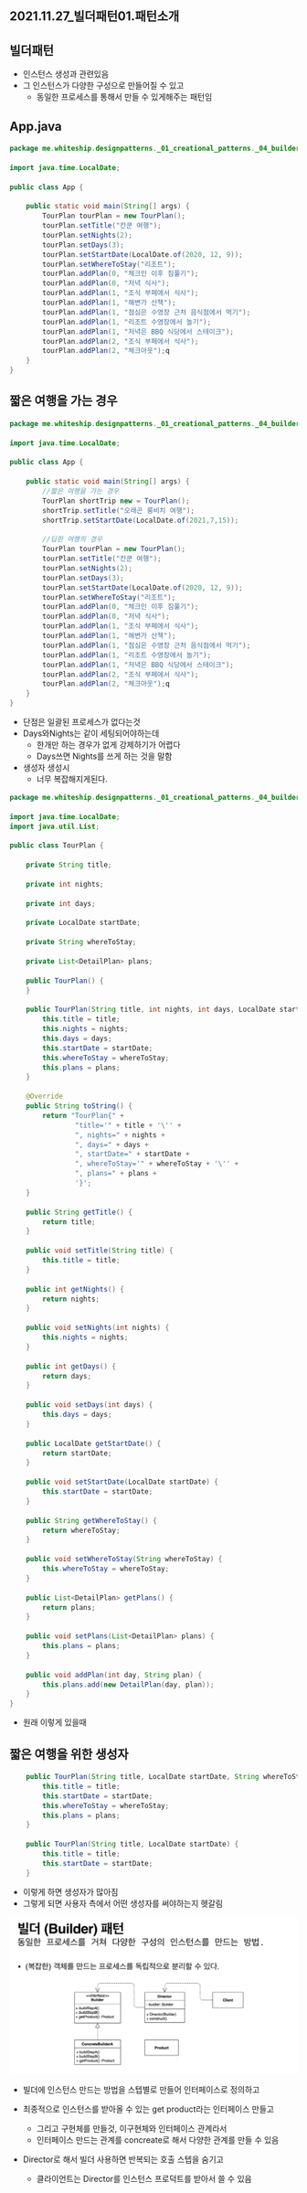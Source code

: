 ## 2021.11.27_빌더패턴01.패턴소개

## 빌더패턴

- 인스턴스 생성과 관련있음
- 그 인스턴스가 다양한 구성으로 만들어질 수 있고
  - 동일한 프로세스를 통해서 만들 수 있게해주는 패턴임

## App.java

```java
package me.whiteship.designpatterns._01_creational_patterns._04_builder._01_before;

import java.time.LocalDate;

public class App {

    public static void main(String[] args) {
        TourPlan tourPlan = new TourPlan();
        tourPlan.setTitle("칸쿤 여행");
        tourPlan.setNights(2);
        tourPlan.setDays(3);
        tourPlan.setStartDate(LocalDate.of(2020, 12, 9));
        tourPlan.setWhereToStay("리조트");
        tourPlan.addPlan(0, "체크인 이후 짐풀기");
        tourPlan.addPlan(0, "저녁 식사");
        tourPlan.addPlan(1, "조식 부페에서 식사");
        tourPlan.addPlan(1, "해변가 산책");
        tourPlan.addPlan(1, "점심은 수영장 근처 음식점에서 먹기");
        tourPlan.addPlan(1, "리조트 수영장에서 놀기");
        tourPlan.addPlan(1, "저녁은 BBQ 식당에서 스테이크");
        tourPlan.addPlan(2, "조식 부페에서 식사");
        tourPlan.addPlan(2, "체크아웃");q
    }
}

```

## 짧은 여행을 가는 경우

```java
package me.whiteship.designpatterns._01_creational_patterns._04_builder._01_before;

import java.time.LocalDate;

public class App {

    public static void main(String[] args) {
        //짧은 여행을 가는 경우 
        TourPlan shortTrip new = TourPlan();
        shortTrip.setTitle("오래곤 롱비치 여행");
        shortTrip.setStartDate(LocalDate.of(2021,7,15));
        
        //딥한 여행의 경우
        TourPlan tourPlan = new TourPlan();
        tourPlan.setTitle("칸쿤 여행");
        tourPlan.setNights(2);
        tourPlan.setDays(3);
        tourPlan.setStartDate(LocalDate.of(2020, 12, 9));
        tourPlan.setWhereToStay("리조트");
        tourPlan.addPlan(0, "체크인 이후 짐풀기");
        tourPlan.addPlan(0, "저녁 식사");
        tourPlan.addPlan(1, "조식 부페에서 식사");
        tourPlan.addPlan(1, "해변가 산책");
        tourPlan.addPlan(1, "점심은 수영장 근처 음식점에서 먹기");
        tourPlan.addPlan(1, "리조트 수영장에서 놀기");
        tourPlan.addPlan(1, "저녁은 BBQ 식당에서 스테이크");
        tourPlan.addPlan(2, "조식 부페에서 식사");
        tourPlan.addPlan(2, "체크아웃");q
    }
}

```

- 단점은 일괄된 프로세스가 없다는것
- Days와Nights는 같이 세팅되어야하는데 
  - 한개만 하는 경우가 없게 강제하기가 어렵다
  - Days쓰면 Nights를 쓰게 하는 것을 말함
- 생성자 생성시 
  - 너무 복잡해지게된다.

```java
package me.whiteship.designpatterns._01_creational_patterns._04_builder._01_before;

import java.time.LocalDate;
import java.util.List;

public class TourPlan {

    private String title;

    private int nights;

    private int days;

    private LocalDate startDate;

    private String whereToStay;

    private List<DetailPlan> plans;

    public TourPlan() {
    }

    public TourPlan(String title, int nights, int days, LocalDate startDate, String whereToStay, List<DetailPlan> plans) {
        this.title = title;
        this.nights = nights;
        this.days = days;
        this.startDate = startDate;
        this.whereToStay = whereToStay;
        this.plans = plans;
    }

    @Override
    public String toString() {
        return "TourPlan{" +
                "title='" + title + '\'' +
                ", nights=" + nights +
                ", days=" + days +
                ", startDate=" + startDate +
                ", whereToStay='" + whereToStay + '\'' +
                ", plans=" + plans +
                '}';
    }

    public String getTitle() {
        return title;
    }

    public void setTitle(String title) {
        this.title = title;
    }

    public int getNights() {
        return nights;
    }

    public void setNights(int nights) {
        this.nights = nights;
    }

    public int getDays() {
        return days;
    }

    public void setDays(int days) {
        this.days = days;
    }

    public LocalDate getStartDate() {
        return startDate;
    }

    public void setStartDate(LocalDate startDate) {
        this.startDate = startDate;
    }

    public String getWhereToStay() {
        return whereToStay;
    }

    public void setWhereToStay(String whereToStay) {
        this.whereToStay = whereToStay;
    }

    public List<DetailPlan> getPlans() {
        return plans;
    }

    public void setPlans(List<DetailPlan> plans) {
        this.plans = plans;
    }

    public void addPlan(int day, String plan) {
        this.plans.add(new DetailPlan(day, plan));
    }
}
```

- 원래 이렇게 있을때

## 짧은 여행을 위한 생성자

```java
    public TourPlan(String title, LocalDate startDate, String whereToStay, List<DetailPlan> plans) {
        this.title = title;
        this.startDate = startDate;
        this.whereToStay = whereToStay;
        this.plans = plans;
    }

    public TourPlan(String title, LocalDate startDate) {
        this.title = title;
        this.startDate = startDate;
    }
```

- 이렇게 하면 생성자가 많아짐
- 그렇게 되면 사용자 측에서 어떤 생성자를 써야하는지 헷갈림

![image-20211127143110932](2021.11.27_빌더패턴01.패턴소개.assets/image-20211127143110932.png)

- 빌더에 인스턴스 만드는 방법을 스텝별로 만들어 인터페이스로 정의하고

- 최종적으로 인스턴스를 받아올 수 있는 get product라는 인터페이스 만들고

  - 그리고 구현체를 만들것, 이구현체와 인터페이스 관계라서
  - 인터페이스 만드는 관계를 concreate로 해서 다양한 관계를 만들 수 있음

- Director로 해서 빌더 사용하면 반복되는 호출 스텝을 숨기고

  - 클라이언트는 Director를 인스턴스 프로덕트를 받아서 쓸 수 있음

  